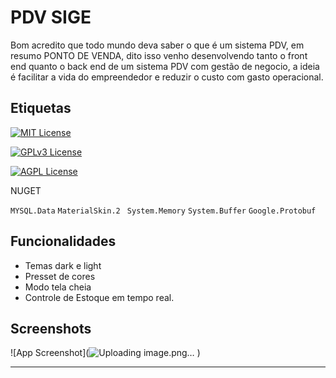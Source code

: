 
# PDV SIGE

Bom acredito que todo mundo deva saber o que é um sistema PDV, em resumo PONTO DE VENDA, dito isso venho desenvolvendo tanto o front end quanto o back end de um sistema PDV com gestão de negocio, a ideia é facilitar a vida do empreendedor e reduzir o custo com gasto operacional.



## Etiquetas


[![MIT License](https://img.shields.io/badge/License-MIT-green.svg)](https://choosealicense.com/licenses/mit/)

[![GPLv3 License](https://img.shields.io/badge/License-GPL%20v3-yellow.svg)](https://opensource.org/licenses/)

[![AGPL License](https://img.shields.io/badge/license-AGPL-blue.svg)](http://www.gnu.org/licenses/agpl-3.0)

NUGET

`MYSQL.Data` `MaterialSkin.2` ` System.Memory` `System.Buffer` `Google.Protobuf`


## Funcionalidades

- Temas dark e light
- Presset de cores 
- Modo tela cheia
- Controle de Estoque em tempo real.


## Screenshots

![App Screenshot](![Uploading image.png…]()
)

****
